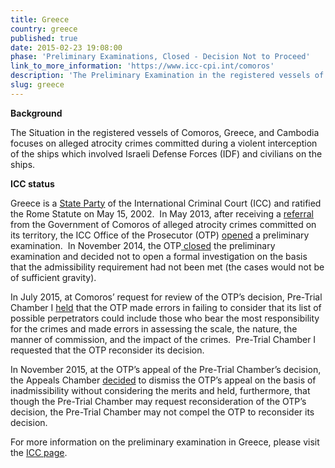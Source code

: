 ```yaml
---
title: Greece
country: greece
published: true
date: 2015-02-23 19:08:00
phase: 'Preliminary Examinations, Closed - Decision Not to Proceed'
link_to_more_information: 'https://www.icc-cpi.int/comoros'
description: 'The Preliminary Examination in the registered vessels of Comoros, Greece, and Cambodia focuses on alleged atrocity crimes (crimes against humanity, war crimes) committed during an attack upon civilians which involved Israeli Defense Forces (IDF) and ships registered to various countries including Comoros, Greece, and Cambodia and which occurred on May 31, 2010. On November 6, 2014, the OTP closed the preliminary examination. However, on July 16, 2015, Pre-Trial Chamber I requested that the OTP reconsider her decision not to open a formal investigation.'
slug: greece
---
```



**Background**

The Situation in the registered vessels of Comoros, Greece, and Cambodia focuses on alleged atrocity crimes committed during a violent interception of the ships which involved Israeli Defense Forces (IDF) and civilians on the ships.&nbsp; &nbsp;&nbsp;

**ICC status &nbsp;**

Greece is a [State Party](https://asp.icc-cpi.int/en_menus/asp/states%20parties/western%20european%20and%20other%20states/Pages/greece.aspx) of the International Criminal Court (ICC) and ratified the Rome Statute on May 15, 2002.&nbsp; In May 2013, after receiving a [referral](https://www.icc-cpi.int/iccdocs/otp/Referral-from-Comoros.pdf) from the Government of Comoros of alleged atrocity crimes committed on its territory, the ICC Office of the Prosecutor (OTP) [opened](https://www.icc-cpi.int/Pages/item.aspx?name=otp-statement-14-05-2013) a preliminary examination.&nbsp; In November 2014, the OTP[ closed](https://www.icc-cpi.int/Pages/item.aspx?name=otp-statement-06-11-2014) the preliminary examination and decided not to open a formal investigation on the basis that the admissibility requirement had not been met (the cases would not be of sufficient gravity).&nbsp;

In July 2015, at Comoros’ request for review of the OTP’s decision, Pre-Trial Chamber I [held](https://www.icc-cpi.int/CourtRecords/CR2015_13139.PDF) that the OTP made errors in failing to consider that its list of possible perpetrators could include those who bear the most responsibility for the crimes and made errors in assessing the scale, the nature, the manner of commission, and the impact of the crimes.&nbsp; Pre-Trial Chamber I requested that the OTP reconsider its decision.&nbsp;

In November 2015, at the OTP’s appeal of the Pre-Trial Chamber’s decision, the Appeals Chamber [decided](https://www.icc-cpi.int/CourtRecords/CR2015_20965.PDF) to dismiss the OTP’s appeal on the basis of inadmissibility without considering the merits and held, furthermore, that though the Pre-Trial Chamber may request reconsideration of the OTP’s decision, the Pre-Trial Chamber may not compel the OTP to reconsider its decision.

For more information on the preliminary examination in Greece, please visit the [ICC page](https://www.icc-cpi.int/comoros).